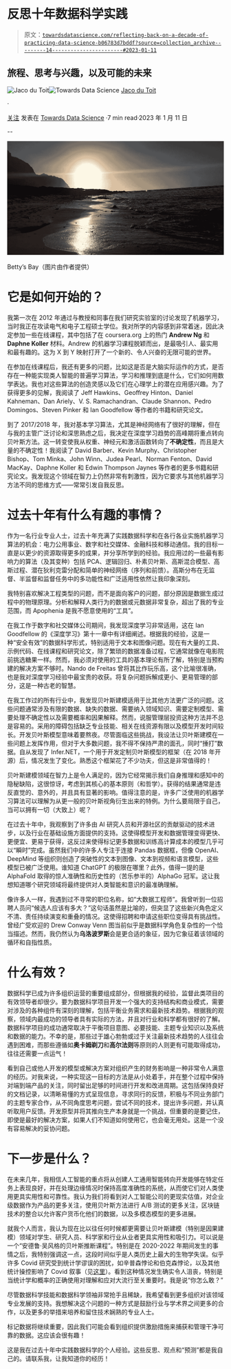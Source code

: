 # 反思十年数据科学实践

> 原文：[`towardsdatascience.com/reflecting-back-on-a-decade-of-practicing-data-science-b06783d7bddf?source=collection_archive---------14-----------------------#2023-01-11`](https://towardsdatascience.com/reflecting-back-on-a-decade-of-practicing-data-science-b06783d7bddf?source=collection_archive---------14-----------------------#2023-01-11)

## 旅程、思考与兴趣，以及可能的未来

[](https://medium.com/@jacowp357?source=post_page-----b06783d7bddf--------------------------------)![Jaco du Toit](https://medium.com/@jacowp357?source=post_page-----b06783d7bddf--------------------------------)[](https://towardsdatascience.com/?source=post_page-----b06783d7bddf--------------------------------)![Towards Data Science](https://towardsdatascience.com/?source=post_page-----b06783d7bddf--------------------------------) [Jaco du Toit](https://medium.com/@jacowp357?source=post_page-----b06783d7bddf--------------------------------)

·

[关注](https://medium.com/m/signin?actionUrl=https%3A%2F%2Fmedium.com%2F_%2Fsubscribe%2Fuser%2F815098f8de27&operation=register&redirect=https%3A%2F%2Ftowardsdatascience.com%2Freflecting-back-on-a-decade-of-practicing-data-science-b06783d7bddf&user=Jaco+du+Toit&userId=815098f8de27&source=post_page-815098f8de27----b06783d7bddf---------------------post_header-----------) 发表在 [Towards Data Science](https://towardsdatascience.com/?source=post_page-----b06783d7bddf--------------------------------) ·7 min read·2023 年 1 月 11 日[](https://medium.com/m/signin?actionUrl=https%3A%2F%2Fmedium.com%2F_%2Fvote%2Ftowards-data-science%2Fb06783d7bddf&operation=register&redirect=https%3A%2F%2Ftowardsdatascience.com%2Freflecting-back-on-a-decade-of-practicing-data-science-b06783d7bddf&user=Jaco+du+Toit&userId=815098f8de27&source=-----b06783d7bddf---------------------clap_footer-----------)

--

[](https://medium.com/m/signin?actionUrl=https%3A%2F%2Fmedium.com%2F_%2Fbookmark%2Fp%2Fb06783d7bddf&operation=register&redirect=https%3A%2F%2Ftowardsdatascience.com%2Freflecting-back-on-a-decade-of-practicing-data-science-b06783d7bddf&source=-----b06783d7bddf---------------------bookmark_footer-----------)![](img/ff37e6e7eb58c43290e28fd3eb013f7f.png)

Betty’s Bay（图片由作者提供）

# 它是如何开始的？

我第一次在 2012 年通过与教授和同事在我们研究实验室的讨论发现了机器学习，当时我正在攻读电气和电子工程硕士学位。我对所学的内容感到非常着迷，因此决定参加一些在线课程，其中包括了在 coursera.org 上的热门 **Andrew Ng** 和 **Daphne Koller** 材料。Andrew 的机器学习课程脱颖而出，是最吸引人、最实用和最有趣的。这为 X 到 Y 映射打开了一个新的、令人兴奋的无限可能的世界。

在参加在线课程后，我还有更多的问题，比如这是否是大脑实际运作的方式，是否存在一种能实现类人智能的普遍学习算法，学习和推理到底是什么，它们如何用数学表达。我也对这些算法的创造灵感以及它们在心理学上的潜在应用感兴趣。为了获得更多的见解，我阅读了 Jeff Hawkins、Geoffrey Hinton、Daniel Kahneman、Dan Ariely、V. S. Ramachandran、Claude Shannon、Pedro Domingos、Steven Pinker 和 Ian Goodfellow 等作者的书籍和研究论文。

到了 2017/2018 年，我对基本学习算法，尤其是神经网络有了很好的理解，但在与我的主管广泛讨论和深思熟虑之后，我决定在深度学习趋势的高峰期将重点转向贝叶斯方法。这一转变使我从权重、神经元和激活函数转向了**不确定性**，而且是大量的不确定性！我阅读了 David Barber、Kevin Murphy、Christopher Bishop、Tom Minka、John Winn、Judea Pearl、Norman Fenton、David MacKay、Daphne Koller 和 Edwin Thompson Jaynes 等作者的更多书籍和研究论文。我发现这个领域在智力上仍然非常有刺激性，因为它要求与其他机器学习方法不同的思维方式——常常引发自我反思。

# 过去十年有什么有趣的事情？

作为一名行业专业人士，过去十年充满了实践数据科学和在各行各业实施机器学习算法的机会：电力公用事业、数字和社交媒体、金融科技和移动通信。我的目标一直是以更少的资源取得更多的成果，并分享所学到的经验。我应用过的一些最有影响力的算法（及其变种）包括 PCA、逻辑回归、朴素贝叶斯、高斯混合模型、高斯过程、潜在狄利克雷分配和简单的神经网络（序列和前馈）。高斯分布在无监督、半监督和监督任务中的多功能性和广泛适用性依然让我印象深刻。

我特别喜欢解决工程类型的问题，而不是面向客户的问题，部分原因是数据生成过程中的物理原理。分析和解释人类行为的数据或元数据非常复杂，超出了我的专业范围，而 Apophenia 是我不愿意使用的“工具”。

在我工作于数字和社交媒体公司期间，我发现深度学习非常适用，这在 Ian Goodfellow 的《深度学习》第十一章中有详细阐述。根据我的经验，这是一种“安全有效”的数据科学形式，特别适用于文本和图像问题。现在有大量的工具、示例代码、在线课程和研究论文，除了繁琐的数据准备过程，它通常就像在电影院前挑选糖果一样。然而，我必须对使用的工具的基本理论有所了解，特别是当预构建的解决方案不够时。Nando de Freitas 曾将其比作玩乐高，这个比喻很准确，也是我对深度学习经验中最宝贵的收获。将复杂问题拆解成更小、更易管理的部分，这是一种古老的智慧。

在我工作过的所有行业中，我发现贝叶斯建模适用于比其他方法更广泛的问题。这些问题通常涉及有限的数据、缺失的数据、需要纳入领域知识、需要定制模型、需要处理不确定性以及需要概率和因果解释。然而，说服管理层投资这种方法并不总是容易的。采用的障碍包括缺乏专业技能、相关在线资源有限以及模型开发时间较长。开发贝叶斯模型意味着要熬夜。尽管面临这些挑战，我设法让贝叶斯建模在一些问题上发挥作用，但对于大多数问题，我不得不保持严肃的面孔，同时“捶打”数据。自从发现了 Infer.NET，一个用于开发定制贝叶斯模型的框架（在 2018 年开源）后，情况发生了变化。熟悉这个框架花了不少功夫，但这是非常值得的！

贝叶斯建模领域在智力上是令人满足的，因为它经常揭示我们自身推理和感知中的隐秘缺陷，这很惊讶，考虑到其核心的基本原则（和哲学）。获得的结果通常是违反直觉的、意外的，并且具有显著的影响。值得注意的是，许多广泛使用的机器学习算法可以理解为从更一般的贝叶斯视角衍生出来的特例。为什么要局限于自己，当可以拥有一切（大致上）呢？

在过去十年中，我观察到了许多由 AI 研究人员和开源社区的贡献驱动的技术进步，以及行业在基础设施方面提供的支持。这使得模型开发和数据管理变得更快、更便宜、更易于获得，这反过来使得标记更多数据和训练高计算成本的模型几乎可以“瞬时”完成。虽然我们中的许多人专注于连接 Pandas 数据框，但像 OpenAI、DeepMind 等组织则创造了突破性的文本到图像、文本到视频和语言模型，这些模型已被广泛使用。谁知道 ChatGPT 的极限在哪里？此外，值得一提的是 AlphaFold 取得的惊人准确性和历史性的（苦乐参半的）AlphaGo 冠军。这让我想知道哪个研究领域将最终提供对人类智能和意识的最准确理解。

像许多人一样，我遇到过不寻常的职位名称，如“大数据工程师”。我曾听到一位招聘人员问“候选人应该有多大？”这句话虽然是比喻的，但突显了这些新兴角色定义不清、责任持续演变和重叠的情况。这使得招聘和申请这些职位变得具有挑战性。曾经广受欢迎的 Drew Conway Venn 图当前似乎是数据科学角色复杂性的一个恰当描述。然而，我仍然认为**乌洛波罗斯**会是更合适的象征，因为它象征着该领域的循环和自指性质。

# 什么有效？

数据科学已成为许多组织运营的重要组成部分，但根据我的经验，监督此类项目的有效领导者却很少。要为数据科学项目开发一个强大的支持结构和商业模式，需要对涉及的各种组件有深刻的理解，包括平衡业务需求和最新技术趋势。根据我的观察，领域内最成功的领导者具有实际的方法，并且对行业和科学都有很好的了解。数据科学项目的成功通常取决于平衡项目意图、必要技能、主题专业知识以及系统和数据的能力。不幸的是，那些过于雄心勃勃或过于关注最新技术趋势的人往往会遇到困难，而那些遵循如**奥卡姆剃刀**和**高尔法则**等原则的人则更有可能取得成功，往往还需要一点运气！

看到自己或他人开发的模型或解决方案对组织产生的财务影响是一种非常令人满意的经历。对我来说，一种实现这一目标的方法是从小处着手，并在整个过程中保持对端到端产品的关注，同时留出足够的时间进行开发和改进周期。这包括保持良好的文档记录，以清晰易懂的方式呈现信息，寻求同行的反馈，积极与不同业务部门的主题专家合作，从不同角度思考问题，尝试不同的技术，提出许多问题，并认真听取用户反馈。开发原型并将其推向生产本身就是一个挑战，但重要的是要记住，即使是最好的解决方案，如果人们不知道如何使用它，也会毫无用处。这是一个没有容易解决的妥协问题。

# 下一步是什么？

在未来几年，我相信人工智能的重点将从创建人工通用智能转向开发能够在特定任务上表现良好，并在处理边缘情况时保持高度准确性的系统，从而使它们对人类使用更具实用性和可靠性。我认为我们将看到对人工智能公司的更现实估值，对企业级数据作为产品的更多关注，使用贝叶斯方法进行 A/B 测试的更多关注，区块链技术的整合以允许客户货币化他们的数据，以及多模态模型的更多进展。

就我个人而言，我认为现在比以往任何时候都更需要让贝叶斯建模（特别是因果建模）领域对学生、研究人员、科学家和行业从业者更具实用性和吸引力。可以说是一个“安德鲁·吴风格的贝叶斯推断课程”。特别是在 2020-2022 年期间发生的事情之后，我特别强调这一点，这段时间似乎是人类历史上最大的生物学失误。似乎许多 Covid 研究受到统计学谬误的困扰，如辛普森悖论和伯克森悖论，以及其他统计操控影响了 Covid 叙事（见[这里](https://www.normanfenton.com/)）。看到这种情况发生确实令人沮丧，特别是当统计学和概率的正确使用对理解和应对大流行至关重要时。我是说“你怎么敢？”

尽管数据科学技能和数据科学领袖非常抢手且稀缺，我希望看到更多组织对该领域专业发展的支持。我想解决这个问题的一种方式是鼓励行业与学术界之间更多的合作，以及更多的举措来培养和留住技术娴熟的专业人士。

标记数据将继续重要，因此我们可能会看到组织提供激励措施来捕获和管理干净可靠的数据。这应该会很有趣！

这是我在过去十年中实践数据科学的个人经验。这些反思、观点和“预测”都是我自己的。请联系我，让我知道你的经历！
